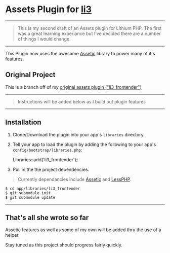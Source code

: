 # Assets Plugin for [li3](http://lithify.me)

***

> This is my second draft of an Assets plugin for Lithium PHP. The first was a great learning experiance but I've decided there are a number of things I would change.

***

This Plugin now uses the awesome [Assetic](https://github.com/kriswallsmith/assetic) library to power many of it's features.

## Original Project

This is a branch off of my [original assets plugin ("li3_frontender")](https://github.com/joseym/li3_frontender)

***

> Instructions will be added below as I build out plugin features

***

## Installation
1. Clone/Download the plugin into your app's ``libraries`` directory.
2. Tell your app to load the plugin by adding the following to your app's ``config/bootstrap/libraries.php``:

	Libraries::add('li3_frontender');

3. Pull in the the project dependencies.

> Currently dependancies include [Assetic](https://github.com/kriswallsmith/assetic) and [LessPHP](https://github.com/leafo/lessphp).

	$ cd app/libraries/li3_frontender
	$ git submodule init
	$ git submodule update

***

## That's all she wrote so far

Assetic features as well as some of my own will be added thru the use of a helper.

Stay tuned as this project should progress fairly quickly.
